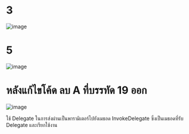 # 3 #
![image](https://github.com/ThanaloekKaisai/03376836-OOP-2566-Lab-15/assets/144195683/8de2c4c1-8a4e-49c0-83e3-0ea29fe6c422)



# 5 #
![image](https://github.com/ThanaloekKaisai/03376836-OOP-2566-Lab-15/assets/144195683/80e193a3-db23-464d-8381-a74a4ad069fe)

# หลังแก้ไขโค้ด ลบ A ที่บรรทัด 19 ออก #
![image](https://github.com/ThanaloekKaisai/03376836-OOP-2566-Lab-15/assets/144195683/10beb95b-dd5c-430c-888d-f3b3fce50bcd)

ใช้ Delegate ในการส่งผ่านเป็นพารามิเตอร์ไปยังเมธอด InvokeDelegate ซึ่งเป็นเมธอดที่รับ Delegate และเรียกใช้งาน
